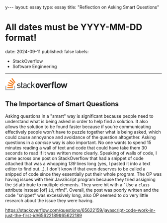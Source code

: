 y---
layout: essay
type: essay
title: "Reflection on Asking Smart Questions"
# All dates must be YYYY-MM-DD format!
date: 2024-09-11
published: false
labels:
  - StackOverflow
  - Software Engineering
---

<img width="200px" class="rounded float-start pe-4" src="../img/essays/stackOverflow.png">

## The Importance of Smart Questions

Asking questions in a "smart" way is significant because people need to understand what is being asked in order to help find a solution. It also allows the solution to be found faster because if you're communicating effectively people won't have to puzzle together what is being asked, which could cause annoyance and avoidance of the question altogether. Asking questions in a *concise* way is also important. No one wants to spend 15 minutes reading a wall of text and code that could have take them 30 seconds to read if it was written more clearly. Speaking of walls of code, I came across one post on StackOverflow that had a snippet of code attached that was a whopping *139* lines long (yes, I pasted it into a text editor to find out...). I don't know if that even deserves to be called a snipped of code since they essentially put their whole program. The OP was having issues with their JavaScript program because they tried assigning the `id` attribute to multiple elements. They were hit with a "Use a `class` attribute instead [of] `id`, rtfm!". Overall, the post was poorly written and the code "snippet" was excessively long, also OP seemed to do very little research about the issue they were having.



https://stackoverflow.com/questions/65622159/javascript-code-work-in-just-the-first-id/65622189#65622189
